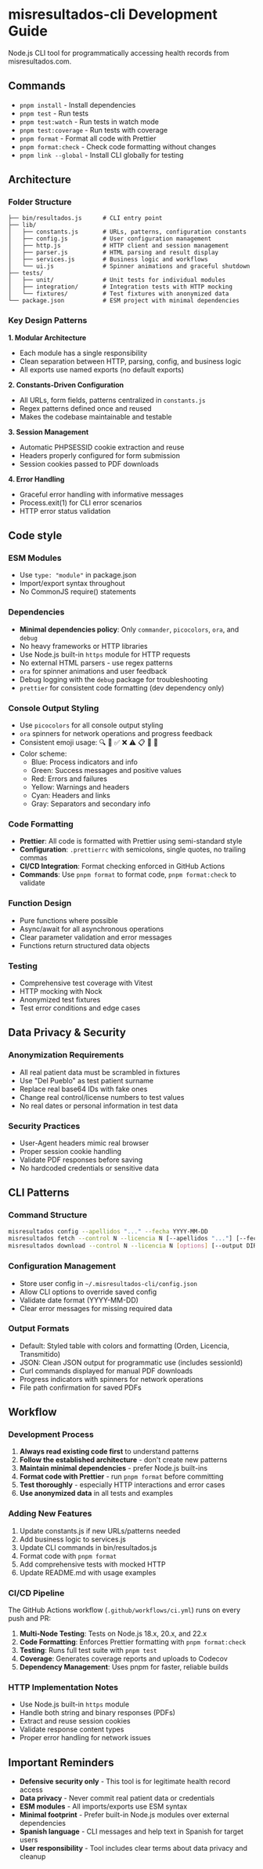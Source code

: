 # misresultados-cli Development Guide

Node.js CLI tool for programmatically accessing health records from misresultados.com.

## Commands

- `pnpm install` - Install dependencies
- `pnpm test` - Run tests
- `pnpm test:watch` - Run tests in watch mode
- `pnpm test:coverage` - Run tests with coverage
- `pnpm format` - Format all code with Prettier
- `pnpm format:check` - Check code formatting without changes
- `pnpm link --global` - Install CLI globally for testing

## Architecture

### Folder Structure

```
├── bin/resultados.js      # CLI entry point
├── lib/
│   ├── constants.js       # URLs, patterns, configuration constants
│   ├── config.js          # User configuration management
│   ├── http.js            # HTTP client and session management
│   ├── parser.js          # HTML parsing and result display
│   ├── services.js        # Business logic and workflows
│   └── ui.js              # Spinner animations and graceful shutdown
├── tests/
│   ├── unit/              # Unit tests for individual modules
│   ├── integration/       # Integration tests with HTTP mocking
│   └── fixtures/          # Test fixtures with anonymized data
└── package.json           # ESM project with minimal dependencies
```

### Key Design Patterns

**1. Modular Architecture**

- Each module has a single responsibility
- Clean separation between HTTP, parsing, config, and business logic
- All exports use named exports (no default exports)

**2. Constants-Driven Configuration**

- All URLs, form fields, patterns centralized in `constants.js`
- Regex patterns defined once and reused
- Makes the codebase maintainable and testable

**3. Session Management**

- Automatic PHPSESSID cookie extraction and reuse
- Headers properly configured for form submission
- Session cookies passed to PDF downloads

**4. Error Handling**

- Graceful error handling with informative messages
- Process.exit(1) for CLI error scenarios
- HTTP error status validation

## Code style

### ESM Modules

- Use `type: "module"` in package.json
- Import/export syntax throughout
- No CommonJS require() statements

### Dependencies

- **Minimal dependencies policy**: Only `commander`, `picocolors`, `ora`, and `debug`
- No heavy frameworks or HTTP libraries
- Use Node.js built-in `https` module for HTTP requests
- No external HTML parsers - use regex patterns
- `ora` for spinner animations and user feedback
- Debug logging with the `debug` package for troubleshooting
- `prettier` for consistent code formatting (dev dependency only)

### Console Output Styling

- Use `picocolors` for all console output styling
- `ora` spinners for network operations and progress feedback
- Consistent emoji usage: 🔍 🎉 ✅ ❌ ⚠️ 📋 📄 🔗
- Color scheme:
  - Blue: Process indicators and info
  - Green: Success messages and positive values
  - Red: Errors and failures
  - Yellow: Warnings and headers
  - Cyan: Headers and links
  - Gray: Separators and secondary info

### Code Formatting

- **Prettier**: All code is formatted with Prettier using semi-standard style
- **Configuration**: `.prettierrc` with semicolons, single quotes, no trailing commas
- **CI/CD Integration**: Format checking enforced in GitHub Actions
- **Commands**: Use `pnpm format` to format code, `pnpm format:check` to validate

### Function Design

- Pure functions where possible
- Async/await for all asynchronous operations
- Clear parameter validation and error messages
- Functions return structured data objects

### Testing

- Comprehensive test coverage with Vitest
- HTTP mocking with Nock
- Anonymized test fixtures
- Test error conditions and edge cases

## Data Privacy & Security

### Anonymization Requirements

- All real patient data must be scrambled in fixtures
- Use "Del Pueblo" as test patient surname
- Replace real base64 IDs with fake ones
- Change real control/license numbers to test values
- No real dates or personal information in test data

### Security Practices

- User-Agent headers mimic real browser
- Proper session cookie handling
- Validate PDF responses before saving
- No hardcoded credentials or sensitive data

## CLI Patterns

### Command Structure

```bash
misresultados config --apellidos "..." --fecha YYYY-MM-DD
misresultados fetch --control N --licencia N [--apellidos "..."] [--fecha YYYY-MM-DD] [--format json]
misresultados download --control N --licencia N [options] [--output DIR]
```

### Configuration Management

- Store user config in `~/.misresultados-cli/config.json`
- Allow CLI options to override saved config
- Validate date format (YYYY-MM-DD)
- Clear error messages for missing required data

### Output Formats

- Default: Styled table with colors and formatting (Orden, Licencia, Transmitido)
- JSON: Clean JSON output for programmatic use (includes sessionId)
- Curl commands displayed for manual PDF downloads
- Progress indicators with spinners for network operations
- File path confirmation for saved PDFs

## Workflow

### Development Process

1. **Always read existing code first** to understand patterns
2. **Follow the established architecture** - don't create new patterns
3. **Maintain minimal dependencies** - prefer Node.js built-ins
4. **Format code with Prettier** - run `pnpm format` before committing
5. **Test thoroughly** - especially HTTP interactions and error cases
6. **Use anonymized data** in all tests and examples

### Adding New Features

1. Update constants.js if new URLs/patterns needed
2. Add business logic to services.js
3. Update CLI commands in bin/resultados.js
4. Format code with `pnpm format`
5. Add comprehensive tests with mocked HTTP
6. Update README.md with usage examples

### CI/CD Pipeline

The GitHub Actions workflow (`.github/workflows/ci.yml`) runs on every push and PR:

1. **Multi-Node Testing**: Tests on Node.js 18.x, 20.x, and 22.x
2. **Code Formatting**: Enforces Prettier formatting with `pnpm format:check`
3. **Testing**: Runs full test suite with `pnpm test`
4. **Coverage**: Generates coverage reports and uploads to Codecov
5. **Dependency Management**: Uses pnpm for faster, reliable builds


### HTTP Implementation Notes

- Use Node.js built-in `https` module
- Handle both string and binary responses (PDFs)
- Extract and reuse session cookies
- Validate response content types
- Proper error handling for network issues

## Important Reminders

- **Defensive security only** - This tool is for legitimate health record access
- **Data privacy** - Never commit real patient data or credentials
- **ESM modules** - All imports/exports use ESM syntax
- **Minimal footprint** - Prefer built-in Node.js modules over external dependencies
- **Spanish language** - CLI messages and help text in Spanish for target users
- **User responsibility** - Tool includes clear terms about data privacy and cleanup
